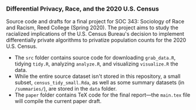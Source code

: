 ### Differential Privacy, Race, and the 2020 U.S. Census

Source code and drafts for a final project for SOC 343: Sociology of Race and 
Racism, Reed College (Spring 2020). The project aims to study the racialized 
implications of the U.S. Census Bureau's decision to implement differentially 
private algorithms to privatize population counts for the 2020 U.S. Census.

  - The `src` folder contains source code for downloading `grab_data.R`, 
    tidying `tidy.R`, analyzing `analyze.R`, and visualizing `visualize.R` the 
    data. 
  - While the entire source dataset isn't stored in this repository, a small
    subset, `census_tidy_small.Rda`, as well as some summary datasets (in 
    `/summaries/`), are stored in the `data` folder.
  - The `paper` folder contains TeX code for the final report—the `main.tex`
    file will compile the current paper draft.
